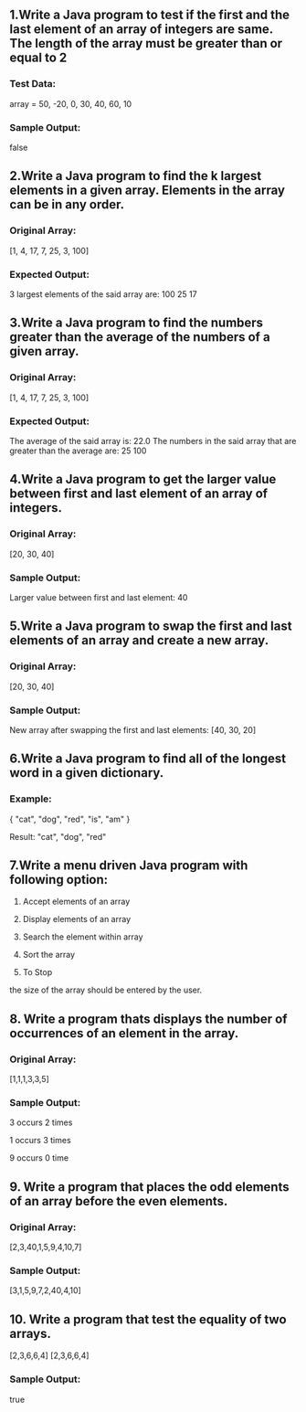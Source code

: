 ## 1.Write a Java program to test if the first and the last element of an array of integers are same. The length of the array must be greater than or equal to 2 
### Test Data:
array = 50, -20, 0, 30, 40, 60, 10
### Sample Output:
false


## 2.Write a Java program to find the k largest elements in a given array. Elements in the array can be in any order. 
### Original Array:
[1, 4, 17, 7, 25, 3, 100]
### Expected Output:
3 largest elements of the said array are:
100 25 17


## 3.Write a Java program to find the numbers greater than the average of the numbers of a given array. 
### Original Array:
[1, 4, 17, 7, 25, 3, 100]
### Expected Output:
The average of the said array is: 22.0
The numbers in the said array that are greater than the average are:
25
100


## 4.Write a Java program to get the larger value between first and last element of an array of integers.
### Original Array:
[20, 30, 40]   
### Sample Output:
Larger value between first and last element: 40 


## 5.Write a Java program to swap the first and last elements of an array and create a new array. 
### Original Array:
[20, 30, 40]  
### Sample Output:
New array after swapping the first and last elements: [40, 30, 20] 


## 6.Write a Java program to find all of the longest word in a given dictionary.
### Example:
{
"cat",
"dog",
"red",
"is",
"am"
}

Result: "cat", "dog", "red"

## 7.Write a menu driven Java program with following option: 
1. Accept elements of an array 

2. Display elements of an array 

3. Search the element within array 

4. Sort the array 

5. To Stop

the size of the array should be entered by the user.

## 8. Write a program thats displays the number of occurrences of an element in the array.
### Original Array:
[1,1,1,3,3,5]
### Sample Output:
3 occurs 2 times

1 occurs 3 times

9 occurs 0 time


## 9. Write a program that places the odd elements of an array before the even elements.
### Original Array:
[2,3,40,1,5,9,4,10,7]  
### Sample Output:
[3,1,5,9,7,2,40,4,10]


## 10. Write a program that test the equality of two arrays.
[2,3,6,6,4]
[2,3,6,6,4]
### Sample Output:
true
